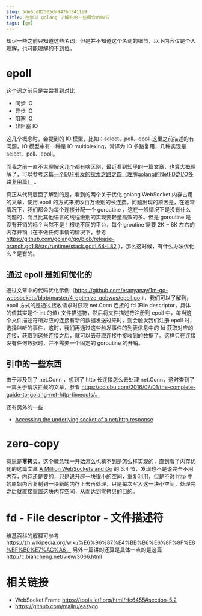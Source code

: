 ```yaml
---
slug: 5de5cd82305da9476d3411e9
title: 在学习 golang 了解到的一些概念的细节
tags: [go]
---
```


知识一些之前只知道这些名词，但是并不知道这个名词的细节，以下内容仅是个人理解，也可能理解的不到位。

# epoll

这个词之前只是尝尝看到对比

* 同步 IO
* 异步 IO
* 阻塞 IO
* 非阻塞 IO

这几个概念时，会提到的 IO 模型，<del>比如：select、poll、epoll </del> 这里之前描述的有问题，IO 模型中有一种是 IO multiplexing，常译为 IO 多路复用，几种实现是 select、poll、epoll。

而我之前一直不太理解这几个都有啥区别，最近看到知乎的一篇文章，也算大概理解了，可以参考这篇[一个EOF引发的探索之路之四（理解golang的NetFD之I/O多路复用篇）](https://zhuanlan.zhihu.com/p/53687302) 。

真正从代码层面了解到的是，看到的两个关于优化 golang WebSocket 内存占用的文章，使用 epoll 的方式来接收百万级别的长连接。问题出现的原因是，在通常情况下，我们都会为每个连接分配一个 goroutine ，这在一般情况下是没有什么问题的，而且比其他语言的线程级别的实现要轻量高效的多。但是 goroutine 是没有开销的吗？当然不是！根绝不同的平台，每个 groutine 需要 2K ~ 8K 左右的内存开销（在不做任何事情的情况下，参考 https://github.com/golang/go/blob/release-branch.go1.8/src/runtime/stack.go#L64-L82  ），那么这时候，有什么办法优化么？是有的。

## 通过 epoll 是如何优化的
通过文章中的代码优化示例（https://github.com/eranyanay/1m-go-websockets/blob/master/4_optimize_gobwas/epoll.go  ），我们可以了解到，epoll 方式的是通过接收请求时获取 net.Conn 连接的 fd (File descriptor，具体的值其实是个 int 的值) 文件描述符，然后将文件描述符注册到 epoll 中，每当这个文件描述符所对应的连接有新的数据发送过来时，则会触发我们注册 epoll 时，选择监听的事件，这时，我们再通过这些触发事件的列表信息中的 fd 获取对应的连接，获取到这些连接之后，就可以去获取连接中接收到的数据了。这样只在连接没有任何数据时，并不需要一个固定的 goroutine 的开销。

## 引申的一些东西
由于涉及到了 net.Conn ，想到了 http 长连接怎么去处理 net.Conn，这时查到了一篇关于请求拦截的文章，参看 https://colobu.com/2016/07/01/the-complete-guide-to-golang-net-http-timeouts/。

还有另外的一些：
* [Accessing the underlying socket of a net/http response](https://stackoverflow.com/questions/29531993/accessing-the-underlying-socket-of-a-net-http-response)


# zero-copy
意思是**零拷贝**，这个概念我一开始怎么也猜不到是怎么样实现的，直到看了内存优化的这篇文章 [A Million WebSockets and Go](https://www.freecodecamp.org/news/million-websockets-and-go-cc58418460bb/) 的 3.4 节，发现也不是说完全不用内存，内存还是要的，只是说开辟一块很小的空间，重复利用，但是不对 http 中的原始内容复制到一块新的内存上去再处理，只是每次写入这一块小空间，处理完之后就直接重置这块内存空间，从而达到零拷贝的目的。

# fd - File descriptor - 文件描述符
维基百科的解释可参考 https://zh.wikipedia.org/wiki/%E6%96%87%E4%BB%B6%E6%8F%8F%E8%BF%B0%E7%AC%A6，
另外一篇讲的还算是具体一点的是这篇 http://c.biancheng.net/view/3066.html


# 相关链接
* WebSocket Frame https://tools.ietf.org/html/rfc6455#section-5.2
* https://github.com/mailru/easygo
